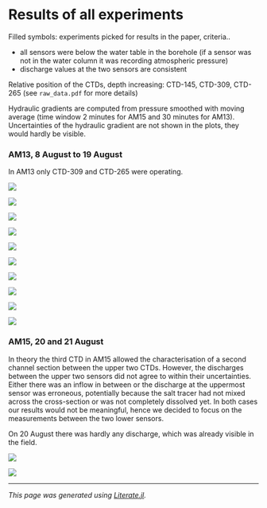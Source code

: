 # Results of all experiments


Filled symbols: experiments picked for results in the paper, criteria..

- all sensors were below the water table in the borehole (if a sensor was not in the water column it was recording atmospheric pressure)
- discharge values at the two sensors are consistent

Relative position of the CTDs, depth increasing: CTD-145, CTD-309, CTD-265 (see `raw_data.pdf` for more details)


Hydraulic gradients are computed from pressure smoothed with moving average (time window 2 minutes for AM15 and 30 minutes for AM13).
Uncertainties of the hydraulic gradient are not shown in the plots, they would hardly be visible.

### AM13, 8 August to 19 August

In AM13 only CTD-309 and CTD-265 were operating.

![](figures/3054615235.png)

![](figures/1526534440.png)

![](figures/2161434449.png)

![](figures/3586846827.png)

![](figures/2604223970.png)

![](figures/100004706.png)

![](figures/3320363937.png)

![](figures/3368562102.png)

![](figures/1437230364.png)

![](figures/2915909088.png)

### AM15, 20 and 21 August

In theory the third CTD in AM15 allowed the characterisation of a second channel section between the upper two CTDs.
However, the discharges between the upper two sensors did not agree to within their uncertainties.
Either there was an inflow in between or the discharge at the uppermost sensor was erroneous, potentially because the salt tracer had not mixed across the cross-section or was not completely dissolved yet.
In both cases our results would not be meaningful, hence we decided to focus on the measurements between the two lower sensors.

On 20 August there was hardly any discharge, which was already visible in the field.

![](figures/2231603338.png)

![](figures/1804134402.png)

---

*This page was generated using [Literate.jl](https://github.com/fredrikekre/Literate.jl).*

